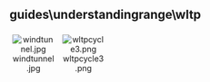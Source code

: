 ## guides\understandingrange\wltp
<div class="col" style="display: inline-block; width: 16.66%; padding: 5px; box-sizing: border-box; text-align: center;">
<img src="https://media.evkx.net/multimedia/guides/understandingrange/wltp/windtunnel_xst.jpg" class="img-thumbnail" alt="windtunnel.jpg">
windtunnel.jpg
</div>
<div class="col" style="display: inline-block; width: 16.66%; padding: 5px; box-sizing: border-box; text-align: center;">
<img src="https://media.evkx.net/multimedia/guides/understandingrange/wltp/wltpcycle3_xst.png" class="img-thumbnail" alt="wltpcycle3.png">
wltpcycle3.png
</div>
